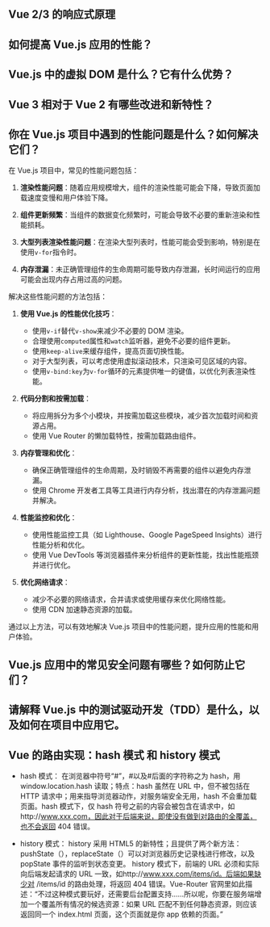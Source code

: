 ## Vue 2/3 的响应式原理

## 如何提高 Vue.js 应用的性能？

## Vue.js 中的虚拟 DOM 是什么？它有什么优势？

## Vue 3 相对于 Vue 2 有哪些改进和新特性？

## 你在 Vue.js 项目中遇到的性能问题是什么？如何解决它们？

在 Vue.js 项目中，常见的性能问题包括：

1. **渲染性能问题**：随着应用规模增大，组件的渲染性能可能会下降，导致页面加载速度变慢和用户体验下降。

2. **组件更新频繁**：当组件的数据变化频繁时，可能会导致不必要的重新渲染和性能损耗。

3. **大型列表渲染性能问题**：在渲染大型列表时，性能可能会受到影响，特别是在使用`v-for`指令时。

4. **内存泄漏**：未正确管理组件的生命周期可能导致内存泄漏，长时间运行的应用可能会出现内存占用过高的问题。

解决这些性能问题的方法包括：

1. **使用 Vue.js 的性能优化技巧**：

   - 使用`v-if`替代`v-show`来减少不必要的 DOM 渲染。
   - 合理使用`computed`属性和`watch`监听器，避免不必要的组件更新。
   - 使用`keep-alive`来缓存组件，提高页面切换性能。
   - 对于大型列表，可以考虑使用虚拟滚动技术，只渲染可见区域的内容。
   - 使用`v-bind:key`为`v-for`循环的元素提供唯一的键值，以优化列表渲染性能。

2. **代码分割和按需加载**：

   - 将应用拆分为多个小模块，并按需加载这些模块，减少首次加载时间和资源占用。
   - 使用 Vue Router 的懒加载特性，按需加载路由组件。

3. **内存管理和优化**：

   - 确保正确管理组件的生命周期，及时销毁不再需要的组件以避免内存泄漏。
   - 使用 Chrome 开发者工具等工具进行内存分析，找出潜在的内存泄漏问题并解决。

4. **性能监控和优化**：

   - 使用性能监控工具（如 Lighthouse、Google PageSpeed Insights）进行性能分析和优化。
   - 使用 Vue DevTools 等浏览器插件来分析组件的更新性能，找出性能瓶颈并进行优化。

5. **优化网络请求**：

   - 减少不必要的网络请求，合并请求或使用缓存来优化网络性能。
   - 使用 CDN 加速静态资源的加载。

通过以上方法，可以有效地解决 Vue.js 项目中的性能问题，提升应用的性能和用户体验。

## Vue.js 应用中的常见安全问题有哪些？如何防止它们？

## 请解释 Vue.js 中的测试驱动开发（TDD）是什么，以及如何在项目中应用它。

## Vue 的路由实现：hash 模式 和 history 模式

- hash 模式：
  在浏览器中符号“#”，#以及#后面的字符称之为 hash，用 window.location.hash 读取；特点：hash 虽然在 URL 中，但不被包括在 HTTP 请求中；用来指导浏览器动作，对服务端安全无用，hash 不会重加载页面。hash 模式下，仅 hash 符号之前的内容会被包含在请求中，如http://www.xxx.com，因此对于后端来说，即使没有做到对路由的全覆盖，也不会返回 404 错误。

- history 模式：
  history 采用 HTML5 的新特性；且提供了两个新方法：pushState（），replaceState（）可以对浏览器历史记录栈进行修改，以及 popState 事件的监听到状态变更。 history 模式下，前端的 URL 必须和实际向后端发起请求的 URL 一致，如http://www.xxx.com/items/id。后端如果缺少对 /items/id 的路由处理，将返回 404 错误。Vue-Router 官网里如此描述：“不过这种模式要玩好，还需要后台配置支持……所以呢，你要在服务端增加一个覆盖所有情况的候选资源：如果 URL 匹配不到任何静态资源，则应该返回同一个 index.html 页面，这个页面就是你 app 依赖的页面。”
